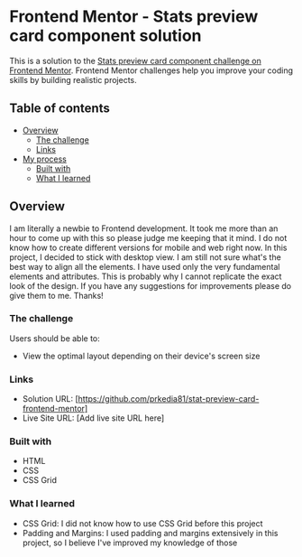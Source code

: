 # Frontend Mentor - Stats preview card component solution

This is a solution to the [Stats preview card component challenge on Frontend Mentor](https://www.frontendmentor.io/challenges/stats-preview-card-component-8JqbgoU62). Frontend Mentor challenges help you improve your coding skills by building realistic projects.

## Table of contents

- [Overview](#overview)
  - [The challenge](#the-challenge)
  - [Links](#links)
- [My process](#my-process)
  - [Built with](#built-with)
  - [What I learned](#what-i-learned)

## Overview
I am literally a newbie to Frontend development. It took me more than an hour to come up with this so please
judge me keeping that it mind. I do not know how to create different versions for mobile and web right now. In this project, I decided to stick with desktop view. I am still not sure what's the best way to align all the elements. I have used only the very fundamental elements and attributes. This is probably why I cannot replicate the exact look of the design. If you have any suggestions for improvements please do give them to
me. Thanks!
### The challenge

Users should be able to:

- View the optimal layout depending on their device's screen size


### Links

- Solution URL: [https://github.com/prkedia81/stat-preview-card-frontend-mentor]
- Live Site URL: [Add live site URL here]

### Built with

- HTML
- CSS
- CSS Grid


### What I learned
- CSS Grid:
  I did not know how to use CSS Grid before this project
- Padding and Margins:
  I used padding and margins extensively in this project, so I believe I've improved my knowledge of those
